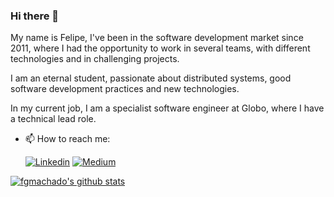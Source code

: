 ### Hi there 👋

My name is Felipe, I've been in the software development market since 2011, where I had the opportunity to work in several teams, with different technologies and in challenging projects.

I am an eternal student, passionate about distributed systems, good software development practices and new technologies.

In my current job, I am a specialist software engineer at Globo, where I have a technical lead role.

- 📫 How to reach me:

    [![Linkedin](https://badgen.net/badge/LinkedIn/fgmachado?icon=linkedin)](https://www.linkedin.com/in/felipe-gomes-machado/)
    [![Medium](https://badgen.net/badge/Medium/fgmachado?icon=medium)](https://medium.com/@fgmachado)

[![fgmachado's github stats](https://github-readme-stats.vercel.app/api?username=fgmachado)](https://github.com/fgmachado/github-readme-stats)
